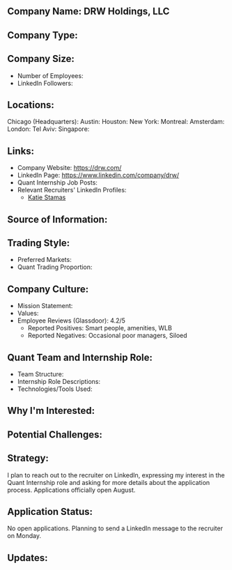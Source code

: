 ## Company Name: DRW Holdings, LLC

## Company Type:

## Company Size:
- Number of Employees: 
- LinkedIn Followers: 

## Locations:
Chicago (Headquarters): 
Austin: 
Houston: 
New York: 
Montreal: 
Amsterdam: 
London: 
Tel Aviv: 
Singapore: 

## Links:
- Company Website: https://drw.com/
- LinkedIn Page: https://www.linkedin.com/company/drw/
- Quant Internship Job Posts: 
- Relevant Recruiters' LinkedIn Profiles: 
  - [Katie Stamas](https://www.linkedin.com/in/katiestamas/)

## Source of Information:

## Trading Style:
- Preferred Markets: 
- Quant Trading Proportion: 

## Company Culture:
- Mission Statement: 
- Values: 
- Employee Reviews (Glassdoor): 4.2/5
  - Reported Positives: Smart people, amenities, WLB
  - Reported Negatives: Occasional poor managers, Siloed

## Quant Team and Internship Role:
- Team Structure: 
- Internship Role Descriptions: 
- Technologies/Tools Used: 

## Why I'm Interested:

## Potential Challenges: 

## Strategy:
I plan to reach out to the recruiter on LinkedIn, expressing my interest in the Quant Internship role and asking for more details about the application process. Applications officially open August.

## Application Status:
No open applications. Planning to send a LinkedIn message to the recruiter on Monday.

## Updates:
